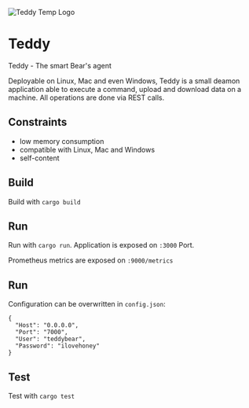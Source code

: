 ![Teddy Temp Logo](https://seeklogo.com/images/T/teddy-killerz-logo-C525D81288-seeklogo.com.png)

# Teddy

Teddy - The smart Bear's agent 

Deployable on Linux, Mac and even Windows, Teddy is a small deamon application able to execute a command, upload and download data on a machine. All operations are done via REST calls.

## Constraints

 - low memory consumption
 - compatible with Linux, Mac and Windows
 - self-content

## Build

Build with `cargo build`

## Run

Run with `cargo run`. Application is exposed on `:3000` Port.

Prometheus metrics are exposed on `:9000/metrics`

## Run

Configuration can be overwritten in `config.json`:
```
{
  "Host": "0.0.0.0",
  "Port": "7000",
  "User": "teddybear",
  "Password": "ilovehoney"
}
```

## Test

Test with `cargo test`
